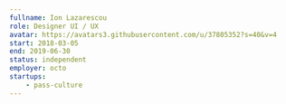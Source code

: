 ```yaml
---
fullname: Ion Lazarescou
role: Designer UI / UX
avatar: https://avatars3.githubusercontent.com/u/37805352?s=40&v=4
start: 2018-03-05
end: 2019-06-30
status: independent
employer: octo
startups:
    - pass-culture
---
```

